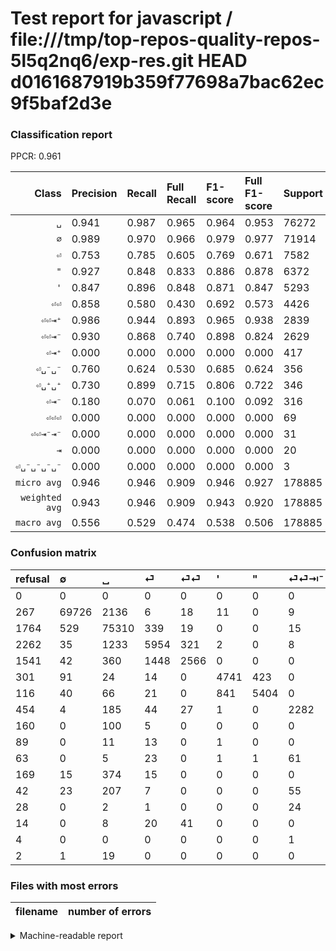 # Test report for javascript / file:///tmp/top-repos-quality-repos-5l5q2nq6/exp-res.git HEAD d0161687919b359f77698a7bac62ec9f5baf2d3e

### Classification report

PPCR: 0.961

| Class | Precision | Recall | Full Recall | F1-score | Full F1-score | Support | Full Support | PPCR |
|------:|:----------|:-------|:------------|:---------|:---------|:--------|:-------------|:-----|
| `␣` | 0.941| 0.987| 0.965| 0.964| 0.953| 76272| 78036| 0.977 |
| `∅` | 0.989| 0.970| 0.966| 0.979| 0.977| 71914| 72181| 0.996 |
| `⏎` | 0.753| 0.785| 0.605| 0.769| 0.671| 7582| 9844| 0.770 |
| `"` | 0.927| 0.848| 0.833| 0.886| 0.878| 6372| 6488| 0.982 |
| `'` | 0.847| 0.896| 0.848| 0.871| 0.847| 5293| 5594| 0.946 |
| `⏎⏎` | 0.858| 0.580| 0.430| 0.692| 0.573| 4426| 5967| 0.742 |
| `⏎⏎⇥⁺` | 0.986| 0.944| 0.893| 0.965| 0.938| 2839| 2999| 0.947 |
| `⏎⏎⇥⁻` | 0.930| 0.868| 0.740| 0.898| 0.824| 2629| 3083| 0.853 |
| `⏎⇥⁺` | 0.000| 0.000| 0.000| 0.000| 0.000| 417| 586| 0.712 |
| `⏎␣⁻␣⁻` | 0.760| 0.624| 0.530| 0.685| 0.624| 356| 419| 0.850 |
| `⏎␣⁺␣⁺` | 0.730| 0.899| 0.715| 0.806| 0.722| 346| 435| 0.795 |
| `⏎⇥⁻` | 0.180| 0.070| 0.061| 0.100| 0.092| 316| 358| 0.883 |
| `⏎⏎⏎` | 0.000| 0.000| 0.000| 0.000| 0.000| 69| 83| 0.831 |
| `⏎⏎⇥⁻⇥⁻` | 0.000| 0.000| 0.000| 0.000| 0.000| 31| 59| 0.525 |
| `⇥` | 0.000| 0.000| 0.000| 0.000| 0.000| 20| 22| 0.909 |
| `⏎␣⁻␣⁻␣⁻␣⁻` | 0.000| 0.000| 0.000| 0.000| 0.000| 3| 7| 0.429 |
| `micro avg` | 0.946| 0.946| 0.909| 0.946| 0.927| 178885| 186161| 0.961 |
| `weighted avg` | 0.943| 0.946| 0.909| 0.943| 0.920| 178885| 186161| 0.961 |
| `macro avg` | 0.556| 0.529| 0.474| 0.538| 0.506| 178885| 186161| 0.961 |

### Confusion matrix

|refusal|  ∅| ␣| ⏎| ⏎⏎| '| "| ⏎⏎⇥⁻| ⏎⏎⇥⁺| ⏎␣⁺␣⁺| ⏎␣⁻␣⁻| ⏎⇥⁺| ⏎⇥⁻| ⏎⏎⇥⁻⇥⁻| ⏎⏎⏎| ⏎␣⁻␣⁻␣⁻␣⁻| ⇥| 
|:---|:---|:---|:---|:---|:---|:---|:---|:---|:---|:---|:---|:---|:---|:---|:---|:---|
|0 |0 |0 |0 |0 |0 |0 |0 |0 |0 |0 |0 |0 |0 |0 |0 |0 |
|267 |69726 |2136 |6 |18 |11 |0 |9 |2 |0 |6 |0 |0 |0 |0 |0 |0 |
|1764 |529 |75310 |339 |19 |0 |0 |15 |4 |42 |14 |0 |0 |0 |0 |0 |0 |
|2262 |35 |1233 |5954 |321 |2 |0 |8 |5 |11 |12 |0 |1 |0 |0 |0 |0 |
|1541 |42 |360 |1448 |2566 |0 |0 |0 |7 |3 |0 |0 |0 |0 |0 |0 |0 |
|301 |91 |24 |14 |0 |4741 |423 |0 |0 |0 |0 |0 |0 |0 |0 |0 |0 |
|116 |40 |66 |21 |0 |841 |5404 |0 |0 |0 |0 |0 |0 |0 |0 |0 |0 |
|454 |4 |185 |44 |27 |1 |0 |2282 |0 |0 |33 |0 |53 |0 |0 |0 |0 |
|160 |0 |100 |5 |0 |0 |0 |0 |2679 |55 |0 |0 |0 |0 |0 |0 |0 |
|89 |0 |11 |13 |0 |1 |0 |0 |10 |311 |0 |0 |0 |0 |0 |0 |0 |
|63 |0 |5 |23 |0 |1 |1 |61 |0 |0 |222 |0 |43 |0 |0 |0 |0 |
|169 |15 |374 |15 |0 |0 |0 |0 |9 |4 |0 |0 |0 |0 |0 |0 |0 |
|42 |23 |207 |7 |0 |0 |0 |55 |0 |0 |2 |0 |22 |0 |0 |0 |0 |
|28 |0 |2 |1 |0 |0 |0 |24 |0 |0 |1 |0 |3 |0 |0 |0 |0 |
|14 |0 |8 |20 |41 |0 |0 |0 |0 |0 |0 |0 |0 |0 |0 |0 |0 |
|4 |0 |0 |0 |0 |0 |0 |1 |0 |0 |2 |0 |0 |0 |0 |0 |0 |
|2 |1 |19 |0 |0 |0 |0 |0 |0 |0 |0 |0 |0 |0 |0 |0 |0 |

### Files with most errors

| filename | number of errors|
|:----:|:-----|

<details>
    <summary>Machine-readable report</summary>
```json
{
  "cl_report": {"\"": {"f1-score": 0.8859016393442624, "precision": 0.9272477693891558, "recall": 0.8480853735091023, "support": 6372}, "\u0027": {"f1-score": 0.8706271233128271, "precision": 0.8469096105752054, "recall": 0.8957113168335538, "support": 5293}, "macro avg": {"f1-score": 0.538334761724501, "precision": 0.5563059263587506, "recall": 0.5293442555676063, "support": 178885}, "micro avg": {"f1-score": 0.9459541045923359, "precision": 0.9459541045923359, "recall": 0.9459541045923359, "support": 178885}, "weighted avg": {"f1-score": 0.9430973753410234, "precision": 0.9425130488028491, "recall": 0.9459541045923359, "support": 178885}, "\u21e5": {"f1-score": 0.0, "precision": 0.0, "recall": 0.0, "support": 20}, "\u2205": {"f1-score": 0.9791602303047325, "precision": 0.9889371117351715, "recall": 0.9695747698640043, "support": 71914}, "\u23ce": {"f1-score": 0.7686547895688097, "precision": 0.7527180783817952, "recall": 0.7852809285149037, "support": 7582}, "\u23ce\u21e5\u207a": {"f1-score": 0.0, "precision": 0.0, "recall": 0.0, "support": 417}, "\u23ce\u21e5\u207b": {"f1-score": 0.10045662100456619, "precision": 0.18032786885245902, "recall": 0.06962025316455696, "support": 316}, "\u23ce\u23ce": {"f1-score": 0.6918306821245619, "precision": 0.857620320855615, "recall": 0.5797559873474921, "support": 4426}, "\u23ce\u23ce\u21e5\u207a": {"f1-score": 0.9645364536453644, "precision": 0.9863770250368189, "recall": 0.9436421275096865, "support": 2839}, "\u23ce\u23ce\u21e5\u207b": {"f1-score": 0.8977183320220299, "precision": 0.9295315682281059, "recall": 0.8680106504374286, "support": 2629}, "\u23ce\u23ce\u21e5\u207b\u21e5\u207b": {"f1-score": 0.0, "precision": 0.0, "recall": 0.0, "support": 31}, "\u23ce\u23ce\u23ce": {"f1-score": 0.0, "precision": 0.0, "recall": 0.0, "support": 69}, "\u23ce\u2423\u207a\u2423\u207a": {"f1-score": 0.8056994818652851, "precision": 0.7300469483568075, "recall": 0.8988439306358381, "support": 346}, "\u23ce\u2423\u207b\u2423\u207b": {"f1-score": 0.6851851851851851, "precision": 0.7602739726027398, "recall": 0.6235955056179775, "support": 356}, "\u23ce\u2423\u207b\u2423\u207b\u2423\u207b\u2423\u207b": {"f1-score": 0.0, "precision": 0.0, "recall": 0.0, "support": 3}, "\u2423": {"f1-score": 0.9635856492143918, "precision": 0.940904547726137, "recall": 0.9873872456471575, "support": 76272}},
  "cl_report_full": {"\"": {"f1-score": 0.8775576485872036, "precision": 0.9272477693891558, "recall": 0.8329223181257707, "support": 6488}, "\u0027": {"f1-score": 0.8472122944960686, "precision": 0.8469096105752054, "recall": 0.8475151948516267, "support": 5594}, "macro avg": {"f1-score": 0.5061685445280848, "precision": 0.5563059263587506, "recall": 0.4741296465254864, "support": 186161}, "micro avg": {"f1-score": 0.9270995984067761, "precision": 0.9459541045923359, "recall": 0.908982010195476, "support": 186161}, "weighted avg": {"f1-score": 0.9202491730984375, "precision": 0.9379636077000084, "recall": 0.908982010195476, "support": 186161}, "\u21e5": {"f1-score": 0.0, "precision": 0.0, "recall": 0.0, "support": 22}, "\u2205": {"f1-score": 0.9773279976451955, "precision": 0.9889371117351715, "recall": 0.9659882794641249, "support": 72181}, "\u23ce": {"f1-score": 0.6707220907964403, "precision": 0.7527180783817952, "recall": 0.6048354327509142, "support": 9844}, "\u23ce\u21e5\u207a": {"f1-score": 0.0, "precision": 0.0, "recall": 0.0, "support": 586}, "\u23ce\u21e5\u207b": {"f1-score": 0.09166666666666667, "precision": 0.18032786885245902, "recall": 0.061452513966480445, "support": 358}, "\u23ce\u23ce": {"f1-score": 0.5728317892621945, "precision": 0.857620320855615, "recall": 0.4300318417965477, "support": 5967}, "\u23ce\u23ce\u21e5\u207a": {"f1-score": 0.9375328083989501, "precision": 0.9863770250368189, "recall": 0.893297765921974, "support": 2999}, "\u23ce\u23ce\u21e5\u207b": {"f1-score": 0.8241242325749367, "precision": 0.9295315682281059, "recall": 0.7401881284463185, "support": 3083}, "\u23ce\u23ce\u21e5\u207b\u21e5\u207b": {"f1-score": 0.0, "precision": 0.0, "recall": 0.0, "support": 59}, "\u23ce\u23ce\u23ce": {"f1-score": 0.0, "precision": 0.0, "recall": 0.0, "support": 83}, "\u23ce\u2423\u207a\u2423\u207a": {"f1-score": 0.7224157955865272, "precision": 0.7300469483568075, "recall": 0.7149425287356321, "support": 435}, "\u23ce\u2423\u207b\u2423\u207b": {"f1-score": 0.6244725738396625, "precision": 0.7602739726027398, "recall": 0.5298329355608592, "support": 419}, "\u23ce\u2423\u207b\u2423\u207b\u2423\u207b\u2423\u207b": {"f1-score": 0.0, "precision": 0.0, "recall": 0.0, "support": 7}, "\u2423": {"f1-score": 0.9528328145955111, "precision": 0.940904547726137, "recall": 0.965067404787534, "support": 78036}},
  "ppcr": 0.9609155515924388
}
```
</details>
